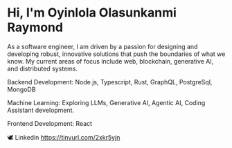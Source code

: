 # Hi, I'm Oyinlola Olasunkanmi Raymond

As a software engineer, I am driven by a passion for designing and developing robust, innovative solutions that push the boundaries of what we know. My current areas of focus include web, blockchain, generative AI, and distributed systems.

Backend Development: Node.js, Typescript, Rust, GraphQL, PostgreSql, MongoDB

Machine Learning: Exploring LLMs, Generative AI, Agentic AI, Coding Assistant development.

Frontend Development: React


🕊️ Linkedin https://tinyurl.com/2xkr5yjn

<!---
olasunkanmi-SE/olasunkanmi-SE is a ✨ special ✨ repository because its `README.md` (this file) appears on your GitHub profile.
You can click the Preview link to take a look at your changes.
--->
